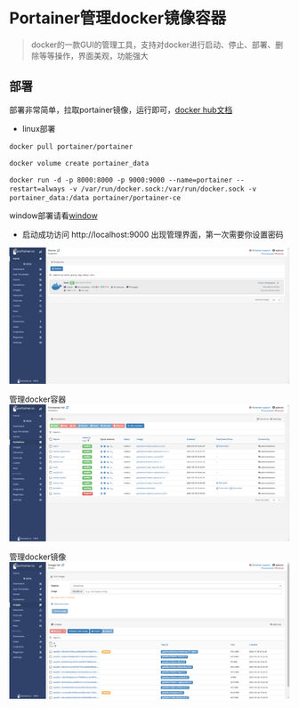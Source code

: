 # Portainer管理docker镜像容器

> docker的一款GUI的管理工具，支持对docker进行启动、停止、部署、删除等等操作，界面美观，功能强大

## 部署

部署非常简单，拉取portainer镜像，运行即可，[docker hub文档](https://hub.docker.com/r/portainer/portainer)

- linux部署

~~~shell
docker pull portainer/portainer
~~~

~~~shell
docker volume create portainer_data
~~~

~~~shell
docker run -d -p 8000:8000 -p 9000:9000 --name=portainer --restart=always -v /var/run/docker.sock:/var/run/docker.sock -v portainer_data:/data portainer/portainer-ce
~~~

window部署请看[window](https://documentation.portainer.io/v2.0/deploy/ceinstalldocker/)

- 启动成功访问 http://localhost:9000 出现管理界面，第一次需要你设置密码

![portainer](../images/portainer.png)

管理docker容器
![portainer2](../images/portainer2.png)

管理docker镜像
![portainer-iamges](../images/portainer-images.png)